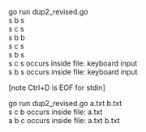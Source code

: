 go run dup2_revised.go  
s b s  
s c s  
s b b  
s c s  
s b s  
s c s	 occurs inside file: 	keyboard input  
s b s	 occurs inside file: 	keyboard input  
  
[note Ctrl+D is EOF for stdin]  
  
go run dup2_revised.go a.txt b.txt  
s c b	 occurs inside file: 	a.txt  
a b c	 occurs inside file: 	a.txt	b.txt  


